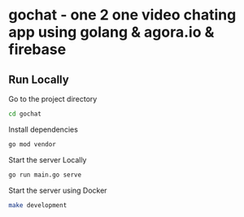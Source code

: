 # gochat - one 2 one video chating app using golang & agora.io & firebase

## Run Locally

Go to the project directory

```bash
cd gochat
```

Install dependencies

```bash
go mod vendor
```

Start the server Locally

```bash
go run main.go serve
```

Start the server using Docker

```bash
make development
```